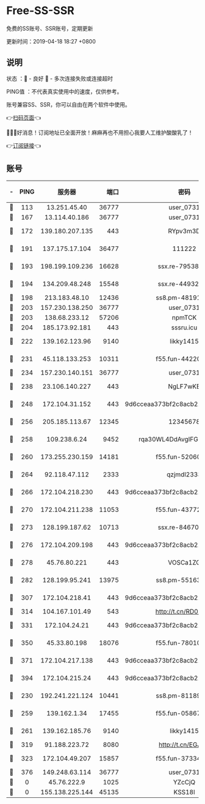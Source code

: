 # Free-SS-SSR

免费的SS账号、SSR账号，定期更新

更新时间：2019-04-18 18:27 +0800

## 说明

状态     ：🙂 - 良好 🙁 - 多次连接失败或连接超时

PING值   ：不代表真实使用中的速度，仅供参考。

账号兼容SS、SSR，你可以自由在两个软件中使用。

👉[扫码页面](https://liesauer.github.io/Free-SS-SSR/)👈

🎉🎉🎉好消息！订阅地址已全面开放！麻麻再也不用担心我要人工维护酸酸乳了！

👉[订阅链接](https://www.liesauer.net/yogurt/subscribe?ACCESS_TOKEN=DAYxR3mMaZAsaqUb)👈

## 账号

|-|PING|服务器|端口|密码|加密方式|区域|
|:----:|:----:|:-----:|-----:|:----:|:----:|:----:|
|🙂|113|13.251.45.40|36777|user_0731|chacha20|SG|
|🙂|167|13.114.40.186|36777|user_0731|chacha20|JP|
|🙂|172|139.180.207.135|443|RYpv3m3D|aes-256-cfb|JP|
|🙂|191|137.175.17.104|36477|111222|aes-256-cfb|US|
|🙂|193|198.199.109.236|16628|ssx.re-79538912|aes-256-cfb|US|
|🙂|194|134.209.48.248|15548|ssx.re-44932376|aes-256-cfb|US|
|🙂|198|213.183.48.10|12436|ss8.pm-48191124|rc4-md5|RU|
|🙂|203|157.230.138.250|36777|user_0731|chacha20|US|
|🙂|203|138.68.233.12|57206|npmTCK|rc4-md5|US|
|🙂|204|185.173.92.181|443|sssru.icu|rc4-md5|RU|
|🙂|222|139.162.123.96|9140|likky1415|aes-256-cfb|JP|
|🙂|231|45.118.133.253|10311|f55.fun-44220046|aes-256-cfb|SG|
|🙂|234|157.230.140.151|36777|user_0731|chacha20|US|
|🙂|238|23.106.140.227|443|NgLF7wKB|aes-256-cfb|US|
|🙂|248|172.104.31.152|443|9d6cceaa373bf2c8acb22e60b6a58be6|aes-256-cfb|US|
|🙂|256|205.185.113.67|12345|12345678|aes-256-cfb|US|
|🙂|258|109.238.6.24|9452|rqa30WL4DdAvgIFG6Fs3znzTa|aes-256-cfb|FR|
|🙂|260|173.255.230.159|14181|f55.fun-52060044|aes-256-cfb|US|
|🙂|264|92.118.47.112|2333|qzjmdl2333|aes-256-cfb|US|
|🙂|266|172.104.218.230|443|9d6cceaa373bf2c8acb22e60b6a58be6|aes-256-cfb|US|
|🙂|270|172.104.211.238|11053|f55.fun-43772326|aes-256-cfb|US|
|🙂|273|128.199.187.62|10713|ssx.re-84670047|aes-256-cfb|SG|
|🙂|276|172.104.209.198|443|9d6cceaa373bf2c8acb22e60b6a58be6|aes-256-cfb|US|
|🙂|278|45.76.80.221|443|VOSCa1ZG|aes-256-cfb|DE|
|🙂|282|128.199.95.241|13975|ss8.pm-55163159|aes-256-cfb|SG|
|🙂|307|172.104.218.41|443|9d6cceaa373bf2c8acb22e60b6a58be6|aes-256-cfb|US|
|🙂|314|104.167.101.49|543|http://t.cn/RD0D7sx|rc4-md5|CA|
|🙂|331|172.104.24.21|443|9d6cceaa373bf2c8acb22e60b6a58be6|aes-256-cfb|US|
|🙂|350|45.33.80.198|18076|f55.fun-78010722|aes-256-cfb|US|
|🙂|371|172.104.217.138|443|9d6cceaa373bf2c8acb22e60b6a58be6|aes-256-cfb|US|
|🙂|394|172.104.215.24|443|9d6cceaa373bf2c8acb22e60b6a58be6|aes-256-cfb|US|
|🙂|230|192.241.221.124|10441|ss8.pm-81189488|aes-256-cfb|US|
|🙂|259|139.162.1.34|17455|f55.fun-05867060|aes-256-cfb|SG|
|🙂|261|139.162.185.76|9140|likky1415|aes-256-cfb|DE|
|🙂|319|91.188.223.72|8080|http://t.cn/EGJIyrl|rc4-md5|RU|
|🙂|323|172.104.49.207|15857|f55.fun-37334646|aes-256-cfb|SG|
|🙂|376|149.248.63.114|36777|user_0731|chacha20|CA|
|🙁|0|45.76.222.9|1025|YZcCjQ|rc4-md5|JP|
|🙁|0|155.138.225.144|45135|KSS18l|rc4-md5|US|
